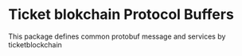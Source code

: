 # Ticket blokchain Protocol Buffers

This package defines common protobuf message and services by ticketblockchain 

